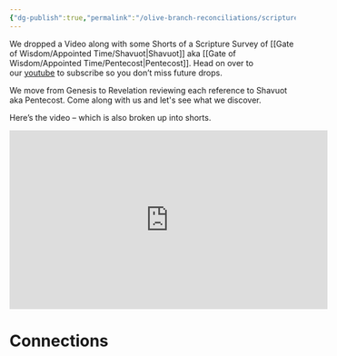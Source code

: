 ```yaml
---
{"dg-publish":true,"permalink":"/olive-branch-reconciliations/scripture-survey-shavuot-aka-pentecost/","tags":["#Shavuot","#Pentecost","#ScriptureSurvey","#OliveBranch","#Youtube","#Wordpress","#Social"]}
---
```




We dropped a Video along with some Shorts of a Scripture Survey of [[Gate of Wisdom/Appointed Time/Shavuot\|Shavuot]] aka [[Gate of Wisdom/Appointed Time/Pentecost\|Pentecost]]. Head on over to our [youtube](https://www.youtube.com/@calltoceasefire) to subscribe so you don’t miss future drops. 

We move from Genesis to Revelation reviewing each reference to Shavuot aka Pentecost. Come along with us and let's see what we discover. 

Here’s the video – which is also broken up into shorts.

<iframe width="560" height="315" src="https://www.youtube.com/embed/36g0c7EeqtI?si=Oqi1uR98Z9CLl5f-" title="YouTube video player" frameborder="0" allow="accelerometer; autoplay; clipboard-write; encrypted-media; gyroscope; picture-in-picture; web-share" referrerpolicy="strict-origin-when-cross-origin" allowfullscreen></iframe>


# Connections



